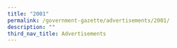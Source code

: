 ```yaml
---
title: "2001"
permalink: /government-gazette/advertisements/2001/
description: ""
third_nav_title: Advertisements
---
```

